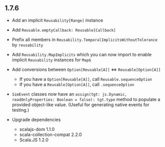 ## 1.7.6

* Add an implicit `Reusability[Range]` instance
* Add `Reusable.emptyCallback: Reusable[Callback]`
* Prefix all members in `Reusability.TemporalImplicitsWithoutTolerance` by `reusability`
* Add `Reusability.MapImplicits` which you can now import to enable implicit `Reusability` instances for `Map`s
* Add conversions between `Option[Reusable[A]]` <=> `Reusable[Option[A]]`
  * If you have a `Option[Reusable[A]]`, call `Reusable.sequenceOption`
  * If you have a `Reusable[Option[A]]`, call `.sequenceOption`
* `SimEvent` classes now have an `assign(tgt: js.Dynamic, readOnlyProperties: Boolean = false): tgt.type` method to
  populate a provided object-like value. (Useful for generating native events for testing.)

* Upgrade dependencies
  * scalajs-dom 1.1.0
  * scala-collection-compat 2.2.0
  * Scala.JS 1.2.0
